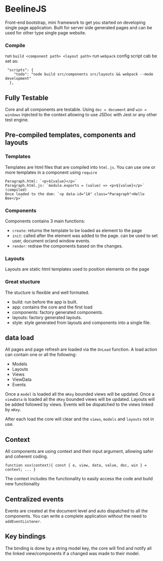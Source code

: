 # BeelineJS

Front-end bootstrap, mini framework to get you started on developing single page application.
Built for server side generated pages and can be used for other type single page website.

### Compile
run `build <component path> <layout path>`
run `webpack`
config script cab be set as:
```
 "scripts": {
    "todo": "node build src/components src/layouts && webpack --mode development"
  },
```

## Fully Testable
Core and all components are testable.
Using `doc = document` and `win = windows` injected to the context allowing to use JSDoc with Jest or
any other test engine.


## Pre-compiled templates, components and layouts
### Templates
Templates are html files that are compiled into `html.js`.
You can use one or more templates in a component using `require`
```
Paragraph.html: `<p>${value}</p>`
Paragraph.html.js: `module.exports = (value) => <p>${value}</p>` (compiled)
Once loaded to the dom: `<p data-id="1A" class="Paragraph">Hello Bee</p>`
```

### Components
Components contains 3 main functions:
- `create`: returns the template to be loaded as element to the page
- `init`: called after the element was added to the page. can be used to set user, document or/and window events.
- `render`: redraw the components based on the changes.


### Layouts
Layouts are static html templates used to position elements on the page

### Great stucture
The stucture is flexible and well formated.
- build: run before the app is built.
- app: contains the core and the first load
- components: factory generated components.
- layouts: factory generated layouts.
- style: style generated from layouts and components into a single file.

## data load
All pages and page refresh are loaded via the `OnLoad` function.
A load action can contain one or all the following:
- Models
- Layouts
- Views
- ViewData
- Events

Once a `model` is loaded all the `mKey` bounded views will be updated.
Once a `viewData` is loaded all the `dKey` bounded views will be updated.
Layouts will be added followed by views.
Events will be dispatched to the views linked by `mKey`.

After each load the core will clear and the `views`, `models` and `layouts` not in use.

## Context
All components are using context and their input  argument, allowing safer and coherent coding.

`function xxx(context){
   const { e, view, data, value, doc, win } = context;
   ...
}`

The context includes the functionality  to easily access the code and build new functionality

## Centralized events
Events are created at the document level and auto dispatched to all the components.
You can write a complete application without the need to `addEventListener`.

## Key bindings
The binding is done by a string model key, the core will find and notify all the linked view/components if a changed was made to their model.
